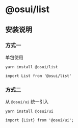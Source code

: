 # @osui/list

## 安装说明

### 方式一

单包使用

```
yarn install @osui/list
```

```
import List from '@osui/list'
```

### 方式二

从 `@osui/ui` 统一引入

```
yarn install @osui/ui
```

```
import {List} from '@osui/ui';
```



